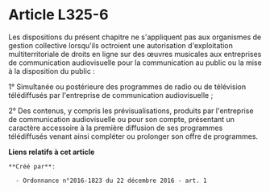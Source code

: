 # Article L325-6

Les dispositions du présent chapitre ne s'appliquent pas aux organismes de gestion collective lorsqu'ils octroient une
autorisation d'exploitation multiterritoriale de droits en ligne sur des œuvres musicales aux entreprises de communication
audiovisuelle pour la communication au public ou la mise à la disposition du public : 

1° Simultanée ou postérieure des programmes de radio ou de télévision télédiffusés par l'entreprise de communication
audiovisuelle ; 

2° Des contenus, y compris les prévisualisations, produits par l'entreprise de communication audiovisuelle ou pour son
compte, présentant un caractère accessoire à la première diffusion de ses programmes télédiffusés venant ainsi compléter ou
prolonger son offre de programmes.

**Liens relatifs à cet article**

	**Créé par**:

	  - Ordonnance n°2016-1823 du 22 décembre 2016 - art. 1
